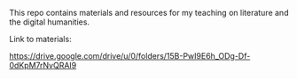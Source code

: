 This repo contains materials and resources for my teaching on literature and the digital humanities.

Link to materials:

https://drive.google.com/drive/u/0/folders/15B-PwI9E6h_ODg-Df-0dKpM7rNvQRAI9
